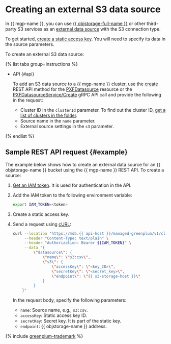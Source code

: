# Creating an external S3 data source

In {{ mgp-name }}, you can use [{{ objstorage-full-name }}](../../../storage/index.yaml) or other third-party S3 services as an [external data source](../../concepts/external-tables.md#pxf-data-sources) with the S3 connection type.

To get started, [create a static access key](../../../iam/operations/sa/create-access-key.md). You will need to specify its data in the source parameters.

To create an external S3 data source:

{% list tabs group=instructions %}


* API {#api}

   To add an S3 data source to a {{ mgp-name }} cluster, use the [create](../../api-ref/PXFDatasource/create.md) REST API method for the [PXFDatasource](../../api-ref/PXFDatasource/index.md) resource or the [PXFDatasourceService/Create](../../api-ref/grpc/pxf_service.md#Create) gRPC API call and provide the following in the request:

   * Cluster ID in the `clusterId` parameter. To find out the cluster ID, [get a list of clusters in the folder](../cluster-list.md#list-clusters).
   * Source name in the `name` parameter.
   * External source settings in the `s3` parameter.

{% endlist %}

## Sample REST API request {#example}

The example below shows how to create an external data source for an {{ objstorage-name }} bucket using the {{ mgp-name }} REST API. To create a source:

1. [Get an IAM token](../../../iam/operations/index.md#iam-tokens). It is used for authentication in the API.
1. Add the IAM token to the following environment variable:

   ```bash
   export IAM_TOKEN=<token>
   ```

1. Create a static access key.
1. Send a request using [cURL](https://curl.haxx.se):

   ```bash
   curl --location "https://mdb.{{ api-host }}/managed-greenplum/v1/clusters/<cluster_ID>/pxf_datasources" \
        --header "Content-Type: text/plain" \
        --header "Authorization: Bearer ${IAM_TOKEN}" \
        --data "{
            \"datasource\": {
                \"name\": \"s3:csv\",
                \"s3\": {
                    \"accessKey\": \"<key_ID>\",
                    \"secretKey\": \"<secret_key>\",
                    \"endpoint\": \"{{ s3-storage-host }}\"
                }
            }
       }"
   ```

   In the request body, specify the following parameters:

   * `name`: Source name, e.g., `s3:csv`.
   * `accessKey`: Static access key ID.
   * `secretKey`: Secret key. It is part of the static key.
   * `endpoint`: {{ objstorage-name }} address.

{% include [greenplum-trademark](../../../_includes/mdb/mgp/trademark.md) %}
